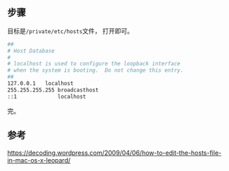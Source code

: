 ## 步骤
目标是`/private/etc/hosts`文件，
打开即可。

```bash
##
# Host Database
#
# localhost is used to configure the loopback interface
# when the system is booting.  Do not change this entry.
##
127.0.0.1	localhost
255.255.255.255	broadcasthost
::1             localhost
```

完。

## 参考
https://decoding.wordpress.com/2009/04/06/how-to-edit-the-hosts-file-in-mac-os-x-leopard/
